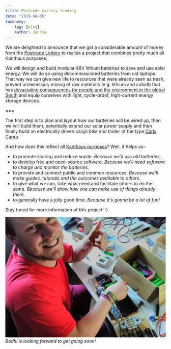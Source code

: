```yaml
---
title: Postcode Lottery funding
date: "2019-04-05"
taxonomy:
    tag: [blog]
    author: Janina
---
```


We are delighted to announce that we got a considerable amount of money from the [Postcode Lottery](https://www.postcode-lotterie.de/) to realize a project that combines pretty much all Kanthaus purposes:

We will design and build modular 48V lithium batteries to save and use solar energy. We will do so using decommissioned batteries from old laptops. That way we can give new life to resources that were already seen as trash, prevent unnecessary mining of raw materials (e.g. lithium and cobalt) that has
[devastating consequences for people and the environment in the global South](https://www.theguardian.com/global-development/2018/oct/12/phone-misery-children-congo-cobalt-mines-drc) and equip ourselves with light, cycle-proof, high-current energy storage devices.

===

The first step is to plan and layout how our batteries will be wired up, then we will build them, potentially extend our solar power supply and then finally build an electrically driven cargo bike and trailer of the type [Carla Cargo](https://www.carlacargo.de/).

And how does this reflect all [Kanthaus purposes](https://kanthaus.online/governance/constitution#purposes)? Well, it helps us–

- to promote sharing and reduce waste.
  _Because we'll use old batteries._
- to develop free and open-source software.
  _Because we'll need software to charge and monitor the batteries._
- to provide and connect public and common resources.
  _Because we'll make guides, tutorials and the outcomes available to others._
- to give what we can, take what need and facilitate others to do the same.
  _Because we'll show how one can make use of things already there._
- to generally have a jolly good time.
  _Because it's gonna be a lot of fun!_

Stay tuned for more information of this project! :)

![](bodhiThumbsUp.jpg)<br>
_Bodhi is looking forward to get going soon!_

